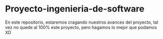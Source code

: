 # Proyecto-ingenieria-de-software
En este repositorio, estaremos cragando nuestros avances del proyecto, tal vez no quede al 100% este proyecto, pero hagamos lo mejor que podamos XD
